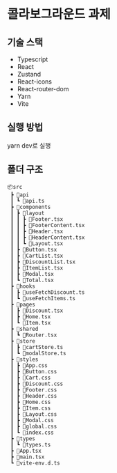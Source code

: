 # 콜라보그라운드 과제

## 기술 스택
* Typescript
* React
* Zustand
* React-icons
* React-router-dom
* Yarn
* Vite

## 실행 방법
yarn dev로 실행

## 폴더 구조
```
📦src
 ┣ 📂api
 ┃ ┗ 📜api.ts
 ┣ 📂components
 ┃ ┣ 📂layout
 ┃ ┃ ┣ 📜Footer.tsx
 ┃ ┃ ┣ 📜FooterContent.tsx
 ┃ ┃ ┣ 📜Header.tsx
 ┃ ┃ ┣ 📜HeaderContent.tsx
 ┃ ┃ ┗ 📜Layout.tsx
 ┃ ┣ 📜Button.tsx
 ┃ ┣ 📜CartList.tsx
 ┃ ┣ 📜DiscountList.tsx
 ┃ ┣ 📜ItemList.tsx
 ┃ ┣ 📜Modal.tsx
 ┃ ┗ 📜Total.tsx
 ┣ 📂hooks
 ┃ ┣ 📜useFetchDiscount.ts
 ┃ ┗ 📜useFetchItems.ts
 ┣ 📂pages
 ┃ ┣ 📜Discount.tsx
 ┃ ┣ 📜Home.tsx
 ┃ ┗ 📜Item.tsx
 ┣ 📂shared
 ┃ ┗ 📜Router.tsx
 ┣ 📂store
 ┃ ┣ 📜cartStore.ts
 ┃ ┗ 📜modalStore.ts
 ┣ 📂styles
 ┃ ┣ 📜App.css
 ┃ ┣ 📜Button.css
 ┃ ┣ 📜Cart.css
 ┃ ┣ 📜Discount.css
 ┃ ┣ 📜Footer.css
 ┃ ┣ 📜Header.css
 ┃ ┣ 📜Home.css
 ┃ ┣ 📜Item.css
 ┃ ┣ 📜Layout.css
 ┃ ┣ 📜Modal.css
 ┃ ┣ 📜global.css
 ┃ ┗ 📜index.css
 ┣ 📂types
 ┃ ┗ 📜types.ts
 ┣ 📜App.tsx
 ┣ 📜main.tsx
 ┗ 📜vite-env.d.ts
 ```